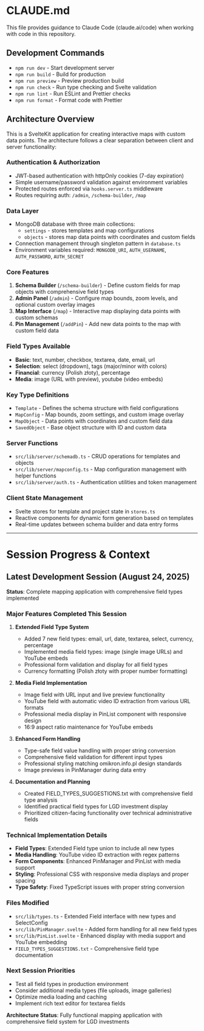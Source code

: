 # CLAUDE.md

This file provides guidance to Claude Code (claude.ai/code) when working with code in this repository.

## Development Commands

- `npm run dev` - Start development server
- `npm run build` - Build for production
- `npm run preview` - Preview production build
- `npm run check` - Run type checking and Svelte validation
- `npm run lint` - Run ESLint and Prettier checks
- `npm run format` - Format code with Prettier

## Architecture Overview

This is a SvelteKit application for creating interactive maps with custom data points. The architecture follows a clear separation between client and server functionality:

### Authentication & Authorization
- JWT-based authentication with httpOnly cookies (7-day expiration)
- Simple username/password validation against environment variables
- Protected routes enforced via `hooks.server.ts` middleware
- Routes requiring auth: `/admin`, `/schema-builder`, `/map`

### Data Layer
- MongoDB database with three main collections:
  - `settings` - stores templates and map configurations
  - `objects` - stores map data points with coordinates and custom fields
- Connection management through singleton pattern in `database.ts`
- Environment variables required: `MONGODB_URI`, `AUTH_USERNAME`, `AUTH_PASSWORD`, `AUTH_SECRET`

### Core Features
1. **Schema Builder** (`/schema-builder`) - Define custom fields for map objects with comprehensive field types
2. **Admin Panel** (`/admin`) - Configure map bounds, zoom levels, and optional custom overlay images
3. **Map Interface** (`/map`) - Interactive map displaying data points with custom schemas
4. **Pin Management** (`/addPin`) - Add new data points to the map with custom field data

### Field Types Available
- **Basic**: text, number, checkbox, textarea, date, email, url
- **Selection**: select (dropdown), tags (major/minor with colors)  
- **Financial**: currency (Polish złoty), percentage
- **Media**: image (URL with preview), youtube (video embeds)

### Key Type Definitions
- `Template` - Defines the schema structure with field configurations
- `MapConfig` - Map bounds, zoom settings, and custom image overlay
- `MapObject` - Data points with coordinates and custom field data
- `SavedObject` - Base object structure with ID and custom data

### Server Functions
- `src/lib/server/schemadb.ts` - CRUD operations for templates and objects
- `src/lib/server/mapconfig.ts` - Map configuration management with helper functions
- `src/lib/server/auth.ts` - Authentication utilities and token management

### Client State Management
- Svelte stores for template and project state in `stores.ts`
- Reactive components for dynamic form generation based on templates
- Real-time updates between schema builder and data entry forms

---

# Session Progress & Context

## Latest Development Session (August 24, 2025)
**Status**: Complete mapping application with comprehensive field types implemented

### Major Features Completed This Session
1. **Extended Field Type System**
   - Added 7 new field types: email, url, date, textarea, select, currency, percentage
   - Implemented media field types: image (single image URLs) and YouTube embeds
   - Professional form validation and display for all field types
   - Currency formatting (Polish złoty with proper number formatting)

2. **Media Field Implementation**
   - Image field with URL input and live preview functionality
   - YouTube field with automatic video ID extraction from various URL formats
   - Professional media display in PinList component with responsive design
   - 16:9 aspect ratio maintenance for YouTube embeds

3. **Enhanced Form Handling**
   - Type-safe field value handling with proper string conversion
   - Comprehensive field validation for different input types
   - Professional styling matching omikron.info.pl design standards
   - Image previews in PinManager during data entry

4. **Documentation and Planning**
   - Created FIELD_TYPES_SUGGESTIONS.txt with comprehensive field type analysis
   - Identified practical field types for LGD investment display
   - Prioritized citizen-facing functionality over technical administrative fields

### Technical Implementation Details
- **Field Types**: Extended Field type union to include all new types
- **Media Handling**: YouTube video ID extraction with regex patterns
- **Form Components**: Enhanced PinManager and PinList with media support
- **Styling**: Professional CSS with responsive media displays and proper spacing
- **Type Safety**: Fixed TypeScript issues with proper string conversion

### Files Modified
- `src/lib/types.ts` - Extended Field interface with new types and SelectConfig
- `src/lib/PinManager.svelte` - Added form handling for all new field types
- `src/lib/PinList.svelte` - Enhanced display with media support and YouTube embedding
- `FIELD_TYPES_SUGGESTIONS.txt` - Comprehensive field type documentation

### Next Session Priorities
- Test all field types in production environment
- Consider additional media types (file uploads, image galleries)
- Optimize media loading and caching
- Implement rich text editor for textarea fields

**Architecture Status**: Fully functional mapping application with comprehensive field system for LGD investments